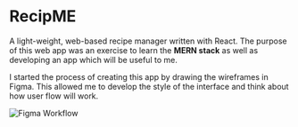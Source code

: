 # RecipME
A light-weight, web-based recipe manager written with React. The purpose of this web app was an exercise to learn the **MERN stack** as well as developing an app which will be useful to me.

I started the process of creating this app by drawing the wireframes in Figma. This allowed me to develop the style of the interface and think about how user flow will work.

![Figma Workflow](https://i.ibb.co/rdTDxMz/image.png)
